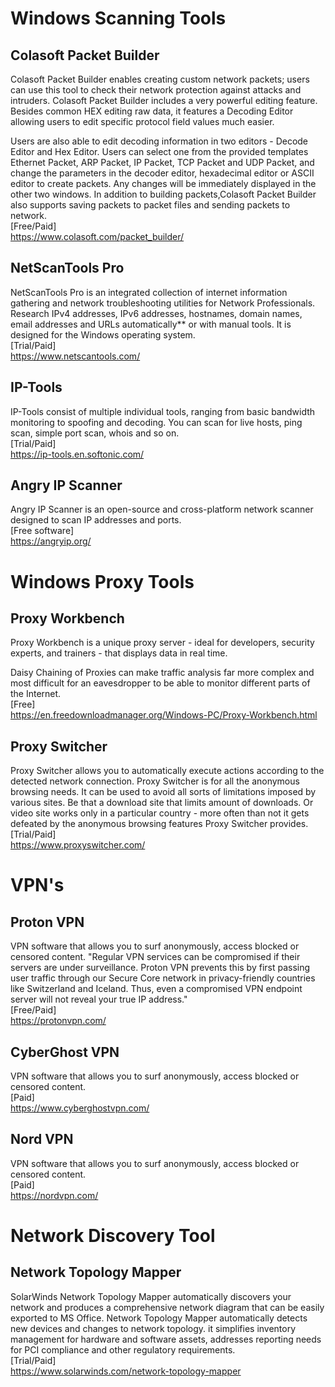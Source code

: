 # Windows Scanning Tools
## Colasoft Packet Builder 
Colasoft Packet Builder enables creating custom network packets; users can use this tool to check their network protection against attacks and intruders. Colasoft Packet Builder includes a very powerful editing feature. Besides common HEX editing raw data, it features a Decoding Editor allowing users to edit specific protocol field values much easier.

Users are also able to edit decoding information in two editors - Decode Editor and Hex Editor. Users can select one from the provided templates Ethernet Packet, ARP Packet, IP Packet, TCP Packet and UDP Packet, and change the parameters in the decoder editor, hexadecimal editor or ASCII editor to create packets. Any changes will be immediately displayed in the other two windows. In addition to building packets,Colasoft Packet Builder also supports saving packets to packet files and sending packets to network.<br>
[Free/Paid]<br>
https://www.colasoft.com/packet_builder/

## NetScanTools Pro
NetScanTools Pro is an integrated collection of internet information gathering and network troubleshooting utilities for Network Professionals. Research IPv4 addresses, IPv6 addresses, hostnames, domain names, email addresses and URLs automatically** or with manual tools. It is designed for the Windows operating system.<br>
[Trial/Paid]<br>
https://www.netscantools.com/

## IP-Tools
IP-Tools consist of multiple individual tools, ranging from basic bandwidth monitoring to spoofing and decoding.
You can scan for live hosts, ping scan, simple port scan, whois and so on.<br>
[Trial/Paid]<br>
https://ip-tools.en.softonic.com/

## Angry IP Scanner
Angry IP Scanner is an open-source and cross-platform network scanner designed to scan IP addresses and ports.<br>
[Free software]<br>
https://angryip.org/

# Windows Proxy Tools
## Proxy Workbench
Proxy Workbench is a unique proxy server - ideal for developers, security experts, and trainers - that displays data in real time.


Daisy Chaining of Proxies can make traffic analysis far more complex and most difficult for an eavesdropper to be able to monitor different parts of the Internet.<br>
[Free]<br>
https://en.freedownloadmanager.org/Windows-PC/Proxy-Workbench.html


## Proxy Switcher
Proxy Switcher allows you to automatically execute actions according to the detected network connection.
Proxy Switcher is for all the anonymous browsing needs. It can be used to avoid all sorts of limitations imposed by various sites. Be that a download site that limits amount of downloads. Or video site works only in a particular country - more often than not it gets defeated by the anonymous browsing features Proxy Switcher provides.<br>
[Trial/Paid]<br>
https://www.proxyswitcher.com/

# VPN's
## Proton VPN
VPN software that allows you to surf anonymously, access blocked or censored content.
"Regular VPN services can be compromised if their servers are under surveillance. Proton VPN prevents this by first passing user traffic through our Secure Core network in privacy-friendly countries like Switzerland and Iceland. Thus, even a compromised VPN endpoint server will not reveal your true IP address."<br>
[Free/Paid]<br>
https://protonvpn.com/

## CyberGhost VPN
VPN software that allows you to surf anonymously, access blocked or censored content.<br>
[Paid]<br>
https://www.cyberghostvpn.com/

## Nord VPN
VPN software that allows you to surf anonymously, access blocked or censored content.<br>
[Paid]<br>
https://nordvpn.com/

# Network Discovery Tool

## Network Topology Mapper
SolarWinds Network Topology Mapper automatically discovers your network and produces a comprehensive network diagram that can be easily exported to MS Office. Network Topology Mapper automatically detects new devices and changes to network topology. it simplifies inventory management for hardware and software assets, addresses reporting needs for PCI compliance and other regulatory requirements.<br>
[Trial/Paid]<br>
https://www.solarwinds.com/network-topology-mapper
